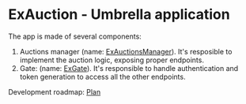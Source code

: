 # ExAuction - Umbrella application

The app is made of several components:

1. Auctions manager (name: [ExAuctionsManager](apps/ex_auctions_manager/README.md)). It's resposible to implement the auction logic, exposing proper endpoints.
2. Gate: (name: [ExGate](apps/ex_gate/README.md)). It's responsible to handle authentication and token generation to access all the other endpoints.

Development roadmap: [Plan](PLAN.md)